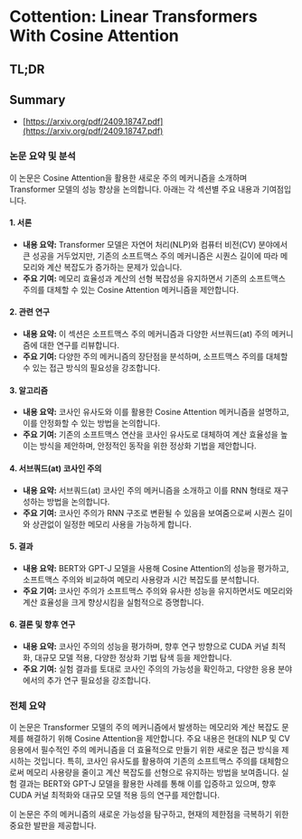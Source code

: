 # Cottention: Linear Transformers With Cosine Attention
## TL;DR
## Summary
- [https://arxiv.org/pdf/2409.18747.pdf](https://arxiv.org/pdf/2409.18747.pdf)

### 논문 요약 및 분석

이 논문은 Cosine Attention을 활용한 새로운 주의 메커니즘을 소개하며 Transformer 모델의 성능 향상을 논의합니다. 아래는 각 섹션별 주요 내용과 기여점입니다.

#### 1. 서론

- **내용 요약:** Transformer 모델은 자연어 처리(NLP)와 컴퓨터 비전(CV) 분야에서 큰 성공을 거두었지만, 기존의 소프트맥스 주의 메커니즘은 시퀀스 길이에 따라 메모리와 계산 복잡도가 증가하는 문제가 있습니다.
- **주요 기여:** 메모리 효율성과 계산의 선형 복잡성을 유지하면서 기존의 소프트맥스 주의를 대체할 수 있는 Cosine Attention 메커니즘을 제안합니다.

#### 2. 관련 연구

- **내용 요약:** 이 섹션은 소프트맥스 주의 메커니즘과 다양한 서브쿼드(at) 주의 메커니즘에 대한 연구를 리뷰합니다.
- **주요 기여:** 다양한 주의 메커니즘의 장단점을 분석하며, 소프트맥스 주의를 대체할 수 있는 접근 방식의 필요성을 강조합니다.

#### 3. 알고리즘

- **내용 요약:** 코사인 유사도와 이를 활용한 Cosine Attention 메커니즘을 설명하고, 이를 안정화할 수 있는 방법을 논의합니다.
- **주요 기여:** 기존의 소프트맥스 연산을 코사인 유사도로 대체하여 계산 효율성을 높이는 방식을 제안하며, 안정적인 동작을 위한 정상화 기법을 제안합니다.

#### 4. 서브쿼드(at) 코사인 주의

- **내용 요약:** 서브쿼드(at) 코사인 주의 메커니즘을 소개하고 이를 RNN 형태로 재구성하는 방법을 논의합니다.
- **주요 기여:** 코사인 주의가 RNN 구조로 변환될 수 있음을 보여줌으로써 시퀀스 길이와 상관없이 일정한 메모리 사용을 가능하게 합니다.

#### 5. 결과

- **내용 요약:** BERT와 GPT-J 모델을 사용해 Cosine Attention의 성능을 평가하고, 소프트맥스 주의와 비교하여 메모리 사용량과 시간 복잡도를 분석합니다.
- **주요 기여:** 코사인 주의가 소프트맥스 주의와 유사한 성능을 유지하면서도 메모리와 계산 효율성을 크게 향상시킴을 실험적으로 증명합니다.

#### 6. 결론 및 향후 연구

- **내용 요약:** 코사인 주의의 성능을 평가하며, 향후 연구 방향으로 CUDA 커널 최적화, 대규모 모델 적용, 다양한 정상화 기법 탐색 등을 제안합니다.
- **주요 기여:** 실험 결과를 토대로 코사인 주의의 가능성을 확인하고, 다양한 응용 분야에서의 추가 연구 필요성을 강조합니다.

### 전체 요약

이 논문은 Transformer 모델의 주의 메커니즘에서 발생하는 메모리와 계산 복잡도 문제를 해결하기 위해 Cosine Attention을 제안합니다. 주요 내용은 현대의 NLP 및 CV 응용에서 필수적인 주의 메커니즘을 더 효율적으로 만들기 위한 새로운 접근 방식을 제시하는 것입니다. 특히, 코사인 유사도를 활용하여 기존의 소프트맥스 주의를 대체함으로써 메모리 사용량을 줄이고 계산 복잡도를 선형으로 유지하는 방법을 보여줍니다. 실험 결과는 BERT와 GPT-J 모델을 활용한 사례를 통해 이를 입증하고 있으며, 향후 CUDA 커널 최적화와 대규모 모델 적용 등의 연구를 제안합니다.

이 논문은 주의 메커니즘의 새로운 가능성을 탐구하고, 현재의 제한점을 극복하기 위한 중요한 발판을 제공합니다.